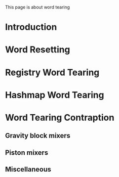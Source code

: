This page is about word tearing

# Introduction

# Word Resetting

# Registry Word Tearing

# Hashmap Word Tearing

# Word Tearing Contraption

## Gravity block mixers

## Piston mixers

## Miscellaneous

